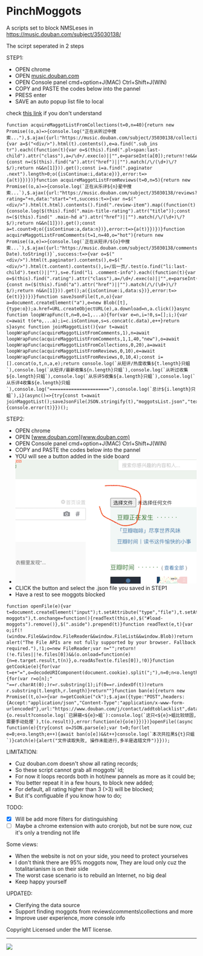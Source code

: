 # PinchMoggots
A scripts set to block NMSLeses in https://music.douban.com/subject/35030138/

The scirpt seperated in 2 steps


STEP1:
  - OPEN chrome 
  - OPEN [music.douban.com](music.douban.com)
  - OPEN Console panel cmd+option+J(MAC) Ctrl+Shift+J(WIN)
  - COPY and PASTE the codes below into the pannel
  - PRESS enter
  - SAVE an auto popup list file to local

check [this link](https://github.com/CN-Chrome-DevTools/CN-Chrome-DevTools/blob/master/md/Reference/shortcuts.md) if you don't understand

```
function acquireMaggotListFromCollections(t=0,n=40){return new Promise((o,a)=>{console.log("正在从听过中搜索..."),$.ajax({url:"https://music.douban.com/subject/35030138/collections",data:"start="+t,success:t=>{var a=$("<div/>").html(t).contents(),e=a.find(".sub_ins tr").each((function(t){var o=$(this).find(".pl>span:last-child").attr("class"),a=/\d+/.exec(o)||"",e=parseInt(a[0]);return!!e&&e>=n})).map((function(t){const n=($(this).find("a").attr("href")||"").match(/\/(\d+)\/?$/);return n&&n[1]})).get();const i=a.find(".paginator .next").length>0;o({isContinue:i,data:e})},error:t=>{a(t)}})})}function acquireMaggotListFromReviews(t=0,n=5){return new Promise((o,a)=>{console.log(`正在从乐评${n}星中搜索...`),$.ajax({url:"https://music.douban.com/subject/35030138/reviews?rating="+n,data:"start="+t,success:t=>{var n=$("<div/>").html(t.html).contents().find(".review-item").map((function(t){console.log($(this).find(".main-title-rating").attr("title"));const n=($(this).find(" .main-hd a").attr("href")||"").match(/\/(\d+)\/?$/);return n&&n[1]})).get();const a=t.count>0;o({isContinue:a,data:n})},error:t=>{a(t)}})})}function acquireMaggotListFromComments(t=1,n=40,o="hot"){return new Promise((a,e)=>{console.log(`正在从短评/${o}中搜索...`),$.ajax({url:"https://music.douban.com/subject/35030138/comments/"+o,data:`p=${t}&_=${(new Date).toString()}`,success:t=>{var o=$("<div/>").html(t.paginator).contents(),e=$("<div/>").html(t.content).contents(),i=/后一页/.test(o.find("li:last-child").text()||""),s=e.find("li .comment-info").each((function(t){var o=$(this).find(".rating").attr("class"),a=/\d+/.exec(o)||"",e=parseInt(a[0]);return!!e&&e>=n})).map((function(t){const n=($(this).find("a").attr("href")||"").match(/\/(\d+)\/?$/);return n&&n[1]})).get();a({isContinue:i,data:s})},error:t=>{e(t)}})})}function saveJsonFile(t,n,o){var a=document.createElement("a"),e=new Blob([t],{type:o});a.href=URL.createObjectURL(e),a.download=n,a.click()}async function loopWrapFunc(t,n=0,o=1,...a){for(var e=n,i=!0,s=[];i;){var c=await t(e*o,...a);i=c.isContinue,s=s.concat(c.data),e++}return s}async function joinMaggotList(){var t=await loopWrapFunc(acquireMaggotListFromComments,1),n=await loopWrapFunc(acquireMaggotListFromComments,1,1,40,"new"),o=await loopWrapFunc(acquireMaggotListFromCollections,0,20),a=await loopWrapFunc(acquireMaggotListFromReviews,0,10),e=await loopWrapFunc(acquireMaggotListFromReviews,0,10,4);const i=[].concat(o,t,n,a,e);return console.log(`从短评/热度收集${t.length}只蛆`),console.log(`从短评/最新收集${n.length}只蛆`),console.log(`从听过收集${o.length}只蛆`),console.log(`从乐评5收集${a.length}只蛆`),console.log(`从乐评4收集${e.length}只蛆`),console.log("======================"),console.log(`总计${i.length}只蛆`),i}(async()=>{try{const t=await joinMaggotList();saveJsonFile(JSON.stringify(t),"moggotsList.json","text/plain")}catch(t){console.error(t)}})();

```


STEP2:
  - OPEN chrome 
  - OPEN [www.douban.com](www.douban.com)
  - OPEN Console panel cmd+option+J(MAC) Ctrl+Shift+J(WIN)
  - COPY and PASTE the codes below into the pannel
  - YOU will see a button added in the side board
  - ![](tip.png)
  - CLICK the button and select the .json file you saved in STEP1
  - Have a rest to see moggots blocked

```
function openFile(e){var t=document.createElement("input");t.setAttribute("type","file"),t.setAttribute("id","load-moggots"),t.onchange=function(){readText(this,e),$("#load-moggots").remove()},$(".aside").prepend(t)}function readText(e,t){var o;if(!(window.File&&window.FileReader&&window.FileList&&window.Blob))return alert("The File APIs are not fully supported by your browser. Fallback required."),!1;o=new FileReader;var n="";return!(!e.files||!e.files[0])&&(o.onload=function(e){n=e.target.result,t(n)},o.readAsText(e.files[0]),!0)}function getCookie(e){for(var t=e+"=",o=decodeURIComponent(document.cookie).split(";"),n=0;n<o.length;n++){for(var r=o[n];" "==r.charAt(0);)r=r.substring(1);if(0==r.indexOf(t))return r.substring(t.length,r.length)}return""}function ban(e){return new Promise((t,o)=>{var n=getCookie("ck");$.ajax({type:"POST",headers:{Accept:"application/json","Content-Type":"application/x-www-form-urlencoded"},url:"https://www.douban.com/j/contact/addtoblacklist",data:`people=${e}&ck=${n}`,success:function(o){o.result?console.log(`已屏蔽<${e}>蛆`):console.log(`这只<${e}>蛆比较顽固,需要手动处理`),t(o.result)},error:function(e){o(e)}})})}openFile((async function(e){try{const o=JSON.parse(e);var t=0;for(let e=0;e<o.length;e++){await ban(o[e])&&t++}console.log(`本次共拉黑${t}只蛆`)}catch(e){alert("文件读取失败, 操作未能进行,多半是选错文件")}}));
```


LIMITATION: 

- Cuz douban.com doesn't show all rating records;
- So these script cannot grab all moggots' id;
- For now it loops records both in hot/new pannels as more as it could be;
- You better repeat it in a few hours, to block new added;
- For default, all rating higher than 3 (>3) will be blocked;
- But it's configuable if you know how to do;


TODO:
- [X] Will be add more filters for distinguishing
- [ ] Maybe a chrome extension with auto cronjob, but not be sure now, cuz it's only a trending not life

Some views:
- When the website is not on your side, you need to protect yourselves
- I don't think there are 95% moggots now, They are loud only cuz the totalitarianism is on their side
- The worst case scenario is to rebuild an Internet, no big deal
- Keep happy yourself
 
UPDATED:
- Clerifying the data source
- Support finding moggots from reviews\comments\collections and more
- Improve user experience, more console info


Copyright
Licensed under the MIT license.

--------

<a href="https://www.patreon.com/user/TakehisaYumeji">
  <img src="https://www.buymeacoffee.com/assets/img/logo-bmc.svg" align="left" width="240" >
</a>
